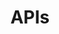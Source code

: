 ---
title: APIs
description: The API industry is a unique cross-cutting aspect of almost any business industry, with a focus on technology, but specifically the application programming interfaces (API) that are needed to power desktop, web, mobile, device, and artificial intelligence applications.
image: /assets/img/api-industry.png
---